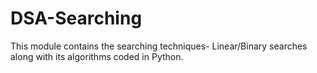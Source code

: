 # DSA-Searching
This module contains the searching techniques- Linear/Binary searches along with its algorithms coded in Python.
